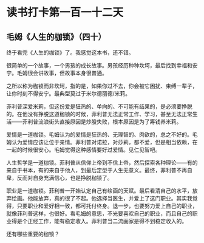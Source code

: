 读书打卡第一百一十二天
===

毛姆《人生的枷锁》（四十）
---

终于看完《人生的枷锁》了。我感觉这本书，还不错。

很简单的一个故事，一个男孩的成长故事。男孩经历种种坎坷，最后找到幸福和安宁。毛姆很会讲故事，但故事本身很普通。

之所以称为枷锁而非坎坷，指的是，如果你过不去，你会被它困扰、束缚一辈子，让你时刻不得安宁。最典型莫过于米尔德丽德/米莉。

菲利普深爱米莉，但这份爱是狂热的、单向的、不可能有结果的，是必须要挣脱的。在他没有挣脱这道枷锁的时候，菲利普无法正常工作、学习，甚至无法正常生活——菲利普流浪街头直接原因是炒股失败，根本原因是为了筹钱养米莉。

爱情是一道枷锁。毛姆认为的爱情是狂热的、无理智的、肉欲的，总之不好的。毛姆认为爱情应该让位于亲情。菲利普对诺拉，对莎莉，都不爱，但是相当依赖，在一起的时候很安心。毛姆觉得这种感情要好过爱情。见仁见智吧。

人生哲学是一道枷锁。菲利普从信仰上帝到不信上帝，然后探索各种理论——有的来自于书本，有的来自于他人，到最后定型于人生无意义。最终，菲利普不再自卑，反而对自身充满信心，也是挣脱枷锁了。

职业是一道枷锁。菲利普一开始认定自己有绘画的天赋。最后看清自己的水平，放弃绘画。他能放弃，真的很了不起。他选择当医生，并爱上了这门职业。其实我觉得，只要职业和爱好相一致，都可托付终身。退一步，也要努力爱上自己的职业，就像菲利普这样，也很好。看毛姆的意思，不光要喜欢自己的职业，而且自己的职业得是个正经工作，能有稳定收入。菲利普当二流画家是得不到稳定收入的。

还有哪些重要的枷锁？